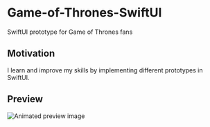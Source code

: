 # Game-of-Thrones-SwiftUI

SwiftUI prototype for Game of Thrones fans

## Motivation

I learn and improve my skills by implementing different prototypes in SwiftUI.

## Preview

![Animated preview image](https://github.com/crelies/Game-of-Thrones-SwiftUI/blob/master/Game-of-Thrones-SwiftUI.gif)
